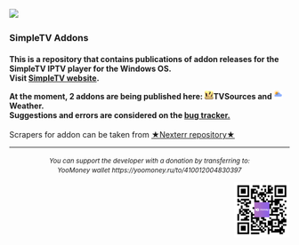 ![](https://komarev.com/ghpvc/?username=BMSimple&label=PROFILE+VIEWS)
<h3> SimpleTV Addons </h3>
<h4>
<p>This is a repository that contains publications of addon releases for the SimpleTV IPTV player for the Windows OS.
</br>Visit <a href="http://sergeyvs.rf.gd/" >SimpleTV website</a>.
</p>
<p>At the moment, 2 addons are being published here: <img src="https://github.com/BMSimple/SimpleTV/blob/main/img/tvs_logo.png" height="16"/><b>TVSources</b> and <img src="https://github.com/BMSimple/SimpleTV/blob/main/img/weather_logo.png" height="16"/><b>Weather</b>.</br>
Suggestions and errors are considered on the <a href="http://iptv.gen12.net/bugtracker/view_all_bug_page.php" >bug tracker.</a>
</p>
</h4>
<p>
Scrapers for addon can be taken from <a href="https://github.com/Nexterr-origin/simpleTV-Scripts">★Nexterr repository★</a>
</p>
<hr>
<p align="center">
<i><small >You can support the developer with a donation by transferring to:</br>
YooMoney wallet https://yoomoney.ru/to/410012004830397</br>
</small></i>
</p>
<p>
<img align="right" src="https://github.com/BMSimple/SimpleTV/blob/main/img/QR_YOUMONEY.png" height="100"/>
</p>


